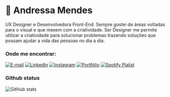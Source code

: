 
# 👋 Andressa Mendes

UX Designer e Desenvolvedora Front-End. Sempre gostei de áreas voltadas para o visual e que mexem com a criatividade. 
Ser Designer me permite utilizar a criatividade para solucionar problemas trazendo soluções que possam ajudar a vida das pessoas no dia a dia.


### **Onde me encontrar:**

[![E-mail](https://img.shields.io/badge/-Email-000?style=for-the-badge&logo=microsoft-outlook&logoColor=fff&color:FFF)](mailto:andressasilvam25@gmail.com)
[![LinkedIn](https://img.shields.io/badge/-LinkedIn-000?style=for-the-badge&logo=linkedin&logoColor=FFf&color:FFF)](https://www.linkedin.com/in/andressa-mendes-56ba37249/)
[![Instagram](https://img.shields.io/badge/-Instagram-000?style=for-the-badge&logo=instagram&logoColor=FFf&color:FFF)](https://www.instagram.com/mendxsui/)
[![Portfólio](https://img.shields.io/badge/website-000000?style=for-the-badge&logo=About.me&logoColor=FFf&Color=FFF)](https://andressamendes.vercel.app/)
[![Spotify Plalist](https://img.shields.io/badge/Spotify-1ED760?&style=for-the-badge&logo=spotify&logoColor=fff&Color=000)](https://open.spotify.com/playlist/5lCzE2kG0BHoBbuOJPpHK2)

### **Github status**

![GitHub stats](https://github-readme-stats-git-masterrstaa-rickstaa.vercel.app/api?username=andressamendess&hide_title=true&show_icons=true&include_all_commits=false&count_private=true&line_height=25&hide=issues&bg_color=000&title_color=FF00F6&text_color=FFF&border_radius=3&border_color=36123c&icon_color=FFf&theme=jolly)




